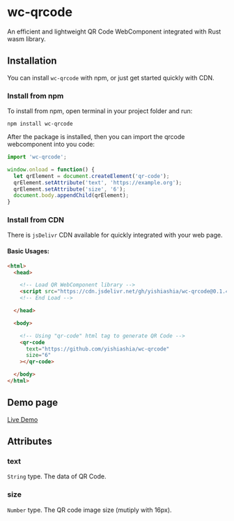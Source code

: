 # wc-qrcode

An efficient and lightweight QR Code WebComponent integrated with Rust wasm library.

## Installation
You can install `wc-qrcode` with npm, or just get started quickly with CDN.

### Install from npm
To install from npm, open terminal in your project folder and run:

```shell
npm install wc-qrcode
```

After the package is installed, then you can import the qrcode webcomponent into you code:

```js
import 'wc-qrcode';

window.onload = function() {
  let qrElement = document.createElement('qr-code');
  qrElement.setAttribute('text', 'https://example.org');
  qrElement.setAttribute('size', '6');
  document.body.appendChild(qrElement);
}
```

### Install from CDN
There is `jsDelivr` CDN available for quickly integrated with your web page.

#### Basic Usages:

```html
<html>
  <head>

    <!-- Load QR WebComponent library -->
    <script src="https://cdn.jsdelivr.net/gh/yishiashia/wc-qrcode@0.1.4/dist/wc-qrcode.js"></script>
    <!-- End Load -->

  </head>

  <body>

    <!-- Using "qr-code" html tag to generate QR Code -->
    <qr-code
      text="https://github.com/yishiashia/wc-qrcode"
      size="6"
    ></qr-code>

  </body>
</html>
```

## Demo page
[Live Demo](https://yishiashia.github.io/wc-qrcode)

## Attributes

### text

`String` type. The data of QR Code.

### size

`Number` type. The QR code image size (mutiply with 16px).
